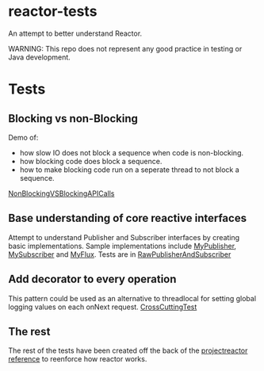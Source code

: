 # reactor-tests

An attempt to better understand Reactor.

WARNING: This repo does not represent any good practice in testing or Java development.

# Tests
## Blocking vs non-Blocking
Demo of:
* how slow IO does not block a sequence when code is non-blocking.
* how blocking code does block a sequence.
* how to make blocking code run on a seperate thread to not block a sequence. 

[NonBlockingVSBlockingAPICalls](https://github.com/mpall/reactor-tests/blob/master/src/test/java/com/pall/reactor/NonBlockingVSBlockingAPICalls.java)

## Base understanding of core reactive interfaces
Attempt to understand Publisher and Subscriber interfaces by creating basic implementations. Sample implementations include [MyPublisher](https://github.com/mpall/reactor-tests/blob/master/src/test/java/com/pall/reactor/raw/MyPublisher.java), [MySubscriber](https://github.com/mpall/reactor-tests/blob/master/src/test/java/com/pall/reactor/raw/MySubscriber.java) and [MyFlux](https://github.com/mpall/reactor-tests/blob/master/src/test/java/com/pall/reactor/raw/MyFlux.java). Tests are in [RawPublisherAndSubscriber](https://github.com/mpall/reactor-tests/blob/master/src/test/java/com/pall/reactor/RawPublisherAndSubscriber.java)

## Add decorator to every operation
This pattern could be used as an alternative to threadlocal for setting global logging values on each onNext request.
[CrossCuttingTest](https://github.com/mpall/reactor-tests/blob/master/src/test/java/com/pall/reactor/CrossCuttingTest.java)

## The rest
The rest of the tests have been created off the back of the [projectreactor reference](https://projectreactor.io/docs/core/release/reference/) to reenforce how reactor works.
